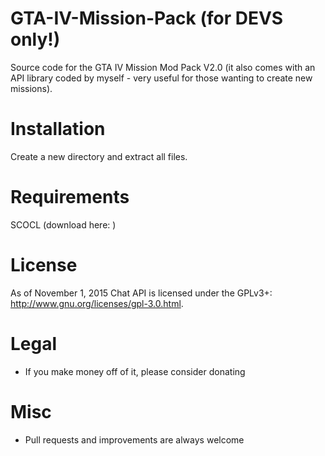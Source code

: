 # GTA-IV-Mission-Pack (for DEVS only!)

Source code for the GTA IV Mission Mod Pack V2.0 (it also comes with an API library coded by myself - very useful for those wanting to create new missions).

# Installation

Create a new directory and extract all files.

# Requirements

SCOCL (download here: )

# License

As of November 1, 2015 Chat API is licensed under the GPLv3+: http://www.gnu.org/licenses/gpl-3.0.html.

# Legal

- If you make money off of it, please consider donating

# Misc

- Pull requests and improvements are always welcome
